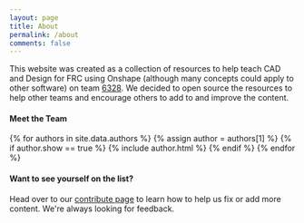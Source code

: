```yaml
---
layout: page
title: About
permalink: /about
comments: false
---
```


<div class="row justify-content-center">
<div class="col-md-8 pr-5">

<p>This website was created as a collection of resources to help teach CAD and Design for FRC using Onshape (although many concepts could apply to other software) on team <a href="http://littletonrobotics.org/">6328</a>. We decided to open source the resources to help other teams and encourage others to add to and improve the content.</p>

<h4>Meet the Team</h4>

{% for authors in site.data.authors %}
{% assign author = authors[1] %}
{% if author.show == true %}
{% include author.html %}
{% endif %}
{% endfor %}

<h4>Want to see yourself on the list?</h4>

<p>Head over to our <a href="/contribute">contribute page</a> to learn how to help us fix or add more content. We're always looking for feedback.</p>

</div>

</div>
